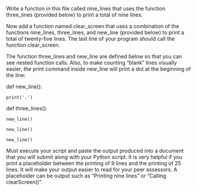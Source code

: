 Write a function in this file called nine_lines that uses the function three_lines (provided below) to print a total of nine lines.

Now add a function named clear_screen that uses a combination of the functions nine_lines, three_lines, and new_line (provided below) to print a total of twenty-five lines. The last line of your program should call the function clear_screen.

The  function three_lines and new_line are defined below so that you can see nested function calls. Also, to make counting “blank” lines visually easier, the print command inside new_line will print a dot at the beginning of the line:

def new_line():

    print('.')

def three_lines():

    new_line()

    new_line()

    new_line()
    
Must execute your script and paste the output produced into a document that you will submit along with your Python script.
It is very helpful if you print a placeholder between the printing of 9 lines and the printing of 25 lines. It will make your output easier to read for your peer assessors. A placeholder can be output such as “Printing nine lines” or “Calling clearScreen()”.
